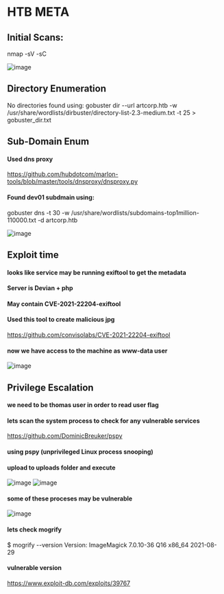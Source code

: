 # HTB META

## Initial Scans:
nmap -sV -sC

![image](https://user-images.githubusercontent.com/19478700/171474499-8e5e8458-fea4-4d04-bfae-b43e19555e81.png)


## Directory Enumeration
No directories found using:
gobuster dir --url artcorp.htb -w /usr/share/wordlists/dirbuster/directory-list-2.3-medium.txt -t 25  > gobuster_dir.txt

## Sub-Domain Enum
#### Used dns proxy
https://github.com/hubdotcom/marlon-tools/blob/master/tools/dnsproxy/dnsproxy.py
#### Found dev01 subdmain using:
gobuster dns -t 30 -w /usr/share/wordlists/subdomains-top1million-110000.txt -d artcorp.htb

![image](https://user-images.githubusercontent.com/19478700/171474657-f3b2b867-f1c6-4050-b99c-144ec9675b7c.png)

## Exploit time
#### looks like service may be running exiftool to get the metadata
#### Server is Devian + php
#### May contain CVE-2021-22204-exiftool
#### Used this tool to create malicious jpg
https://github.com/convisolabs/CVE-2021-22204-exiftool
#### now we have access to the machine as www-data user
![image](https://user-images.githubusercontent.com/19478700/171474715-069534b9-3577-496c-aa75-062972d334cc.png)

## Privilege Escalation
#### we need to be thomas user in order to read user flag
#### lets scan the system process to check for any vulnerable services
https://github.com/DominicBreuker/pspy
#### using pspy (unprivileged Linux process snooping)
#### upload  to uploads folder and execute
![image](https://user-images.githubusercontent.com/19478700/171478219-ea840b58-ea21-4ab9-bfb5-a89ec8d4de1b.png)
![image](https://user-images.githubusercontent.com/19478700/171478770-2808a3a0-2690-4c2f-a9b5-f9bf9c5d4595.png)

#### some of these proceses may be vulnerable
![image](https://user-images.githubusercontent.com/19478700/171478902-6c623773-de08-4fb1-aa52-b598fff4605c.png)

#### lets check mogrify
$ mogrify --version
Version: ImageMagick 7.0.10-36 Q16 x86_64 2021-08-29 
#### vulnerable version
https://www.exploit-db.com/exploits/39767






